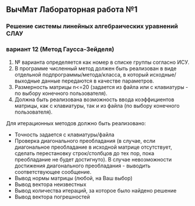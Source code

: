 ## ВычМат Лабораторная работа №1
### Решение системы линейных алгебраических уравнений СЛАУ
### вариант 12 (Метод Гаусса-Зейделя)

1. № варианта определяется как номер в списке группы согласно ИСУ.
2. В программе численный метод должен быть реализован в виде отдельной подпрограммы/метода/класса, в который исходные/выходные данные передаются в качестве параметров.
3. Размерность матрицы n<=20 (задается из файла или с клавиатуры - по
   выбору конечного пользователя).
4. Должна быть реализована возможность ввода коэффициентов матрицы,
   как с клавиатуры, так и из файла (по выбору конечного пользователя).

Для итерационных методов должно быть реализовано:
- Точность задается с клавиатуры/файла
- Проверка диагонального преобладания (в случае, если диагональное
преобладание в исходной матрице отсутствует, сделать перестановку
строк/столбцов до тех пор, пока преобладание не будет достигнуто). В
случае невозможности достижения диагонального преобладания - выводить соответствующее сообщение.
- Вывод нормы матрицы (любой, на Ваш выбор)
- Вывод вектора неизвестных
- Вывод количества итераций, за которое было найдено решение
- Вывод вектора погрешностей

